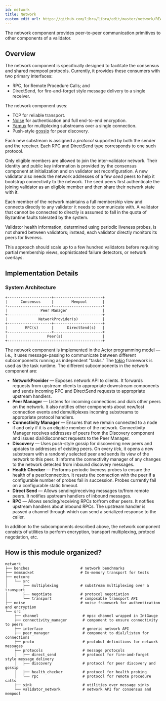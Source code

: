 ```yaml
---
id: network
title: Network
custom_edit_url: https://github.com/libra/libra/edit/master/network/README.md
---
```



The network component provides peer-to-peer communication primitives to other
components of a validator.

## Overview

The network component is specifically designed to facilitate the consensus and
shared mempool protocols. Currently, it provides these consumers with two
primary interfaces:
* RPC, for Remote Procedure Calls; and
* DirectSend, for fire-and-forget style message delivery to a single receiver.

The network component uses:
* TCP for reliable transport.
* [Noise](https://noiseprotocol.org/noise.html) for authentication and full
 end-to-end encryption.
* [Yamux](https://github.com/hashicorp/yamux/blob/master/spec.md) for
multiplexing substreams over a single connection.
* Push-style [gossip](https://en.wikipedia.org/wiki/Gossip_protocol) for peer
discovery.

Each new substream is assigned a *protocol* supported by both the sender and
the receiver. Each RPC and DirectSend type corresponds to one such protocol.

Only eligible members are allowed to join the inter-validator network. Their
identity and public key information is provided by the consensus
component at initialization and on validator set reconfiguration. A new
validator also needs the network addresses of a few *seed* peers to help it
bootstrap connectivity to the network. The seed peers first authenticate the
joining validator as an eligible member and then share their network state
with it.

Each member of the network maintains a full membership view and connects
directly to any validator it needs to communicate with. A validator that cannot
be connected to directly is assumed to fall in the quota of Byzantine faults
tolerated by the system.

Validator health information, determined using periodic liveness probes, is not
shared between validators; instead, each validator directly monitors its peers
for liveness.

This approach should scale up to a few hundred validators before requiring
partial membership views, sophisticated failure detectors, or network overlays.

## Implementation Details

### System Architecture

    +--------------------+----------------------+
    |      Consensus     |        Mempool       |
    +--------------------+----------------------+
    |               Peer Manager                |
    +-------------------------------------------+
    |              NetworkProvider(s)           |
    +--------------------+----------------------+
    |        RPC(s)      |      DirectSend(s)   |
    +--------------------+----------------------+
    |                  Peer(s)                  |
    +-------------------------------------------+

The network component is implemented in the
[Actor](https://en.wikipedia.org/wiki/Actor_model) programming model &mdash;
i.e., it uses message-passing to communicate between different subcomponents
running as independent "tasks." The [tokio](https://tokio.rs/) framework is
used as the task runtime. The different subcomponents in the network component
are:

* **NetworkProvider** &mdash; Exposes network API to clients. It forwards
requests from upstream clients to appropriate downstream components and sends
incoming RPC and DirectSend requests to appropriate upstream handlers.
* **Peer Manager** &mdash; Listens for incoming connections and dials other
peers on the network. It also notifies other components about new/lost
connection events and demultiplexes incoming substreams to appropriate protocol
handlers.
* **Connectivity Manager** &mdash; Ensures that we remain connected to a node
if and only if it is an eligible member of the network. Connectivity Manager
receives addresses of peers from the Discovery component and issues
dial/disconnect requests to the Peer Manager.
* **Discovery** &mdash; Uses push-style gossip for discovering new peers and
updates to addresses of existing peers. On every *tick*, it opens a new
substream with a randomly selected peer and sends its view of the network to
this peer. It informs the connectivity manager of any changes to the network
detected from inbound discovery messages.
* **Health Checker** &mdash; Performs periodic liveness probes to ensure the
health of a peer/connection. It resets the connection with the peer if a
configurable number of probes fail in succession. Probes currently fail on a
configurable static timeout.
* **Direct Send** &mdash; Allows sending/receiving messages to/from remote
peers. It notifies upstream handlers of inbound messages.
* **RPC** &mdash; Allows sending/receiving RPCs to/from other peers. It notifies
upstream handlers about inbound RPCs. The upstream handler is passed a channel
through which can send a serialized response to the caller.

In addition to the subcomponents described above, the network component
consists of utilities to perform encryption, transport multiplexing, protocol
negotiation, etc.

## How is this module organized?

    network
    ├── benches                       # network benchmarks
    ├── memsocket                     # In-memory transport for tests
    ├── netcore
    │   └── src
    │       ├── multiplexing          # substream multiplexing over a transport
    │       ├── negotiate             # protocol negotiation
    │       └── transport             # composable transport API
    ├── noise                         # noise framework for authentication and encryption
    └── src
        ├── channel                    # mpsc channel wrapped in IntGauge
        ├── connectivity_manager       # component to ensure connectivity to peers
        ├── interface                  # generic network API
        ├── peer_manager               # component to dial/listen for connections
        ├── proto                      # protobuf definitions for network messages
        ├── protocols                  # message protocols
        │   ├── direct_send            # protocol for fire-and-forget style message delivery
        │   ├── discovery              # protocol for peer discovery and gossip
        │   ├── health_checker         # protocol for health probing
        │   └── rpc                    # protocol for remote procedure calls
        ├── sink                       # utilities over message sinks
        └── validator_network          # network API for consensus and mempool
